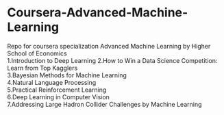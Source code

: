 # Coursera-Advanced-Machine-Learning
Repo for coursera specialization Advanced Machine Learning by Higher School of Economics  
1.Introduction to Deep Learning 
2.How to Win a Data Science Competition: Learn from Top Kagglers   
3.Bayesian Methods for Machine Learning  
4.Natural Language Processing  
5.Practical Reinforcement Learning   
6.Deep Learning in Computer Vision   
7.Addressing Large Hadron Collider Challenges by Machine Learning 
